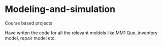 # Modeling-and-simulation
Course based projects

Have writen the code for all the relevant moldels like MM1 Que, inventory model, repair model etc.
